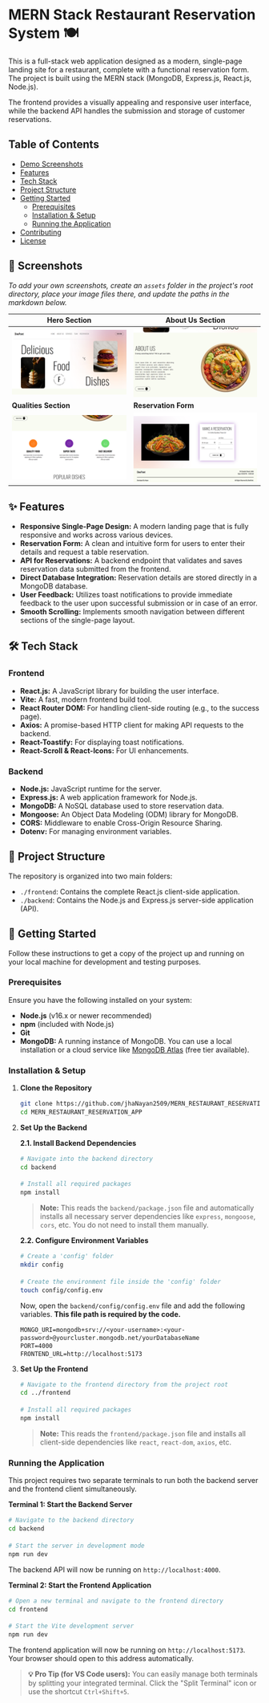 # MERN Stack Restaurant Reservation System 🍽️

This is a full-stack web application designed as a modern, single-page landing site for a restaurant, complete with a functional reservation form. The project is built using the MERN stack (MongoDB, Express.js, React.js, Node.js).

The frontend provides a visually appealing and responsive user interface, while the backend API handles the submission and storage of customer reservations.

## Table of Contents

-   [Demo Screenshots](#-screenshots)
-   [Features](#-features)
-   [Tech Stack](#-tech-stack)
-   [Project Structure](#-project-structure)
-   [Getting Started](#-getting-started)
    -   [Prerequisites](#prerequisites)
    -   [Installation & Setup](#installation--setup)
    -   [Running the Application](#running-the-application)
-   [Contributing](#-contributing)
-   [License](#-license)

## 📸 Screenshots

*To add your own screenshots, create an `assets` folder in the project's root directory, place your image files there, and update the paths in the markdown below.*

| Hero Section                                   | About Us Section                              |
| ---------------------------------------------- | -------------------------------------------------- |
| ![Hero Section](./assets/hero.png) | ![Qualities Section](./assets/about.png) |
| **Qualities Section**                               | **Reservation Form**                      |
| ![Qualities](./assets/qualities.png) | ![Reservation Form](./assets/form.png) |


## ✨ Features

*   **Responsive Single-Page Design:** A modern landing page that is fully responsive and works across various devices.
*   **Reservation Form:** A clean and intuitive form for users to enter their details and request a table reservation.
*   **API for Reservations:** A backend endpoint that validates and saves reservation data submitted from the frontend.
*   **Direct Database Integration:** Reservation details are stored directly in a MongoDB database.
*   **User Feedback:** Utilizes toast notifications to provide immediate feedback to the user upon successful submission or in case of an error.
*   **Smooth Scrolling:** Implements smooth navigation between different sections of the single-page layout.

## 🛠️ Tech Stack

### Frontend
-   **React.js:** A JavaScript library for building the user interface.
-   **Vite:** A fast, modern frontend build tool.
-   **React Router DOM:** For handling client-side routing (e.g., to the success page).
-   **Axios:** A promise-based HTTP client for making API requests to the backend.
-   **React-Toastify:** For displaying toast notifications.
-   **React-Scroll & React-Icons:** For UI enhancements.

### Backend
-   **Node.js:** JavaScript runtime for the server.
-   **Express.js:** A web application framework for Node.js.
-   **MongoDB:** A NoSQL database used to store reservation data.
-   **Mongoose:** An Object Data Modeling (ODM) library for MongoDB.
-   **CORS:** Middleware to enable Cross-Origin Resource Sharing.
-   **Dotenv:** For managing environment variables.

## 📁 Project Structure

The repository is organized into two main folders:

-   `./frontend`: Contains the complete React.js client-side application.
-   `./backend`: Contains the Node.js and Express.js server-side application (API).

## 🚀 Getting Started

Follow these instructions to get a copy of the project up and running on your local machine for development and testing purposes.

### Prerequisites

Ensure you have the following installed on your system:
-   **Node.js** (v16.x or newer recommended)
-   **npm** (included with Node.js)
-   **Git**
-   **MongoDB:** A running instance of MongoDB. You can use a local installation or a cloud service like [MongoDB Atlas](https://www.mongodb.com/cloud/atlas/register) (free tier available).

### Installation & Setup

1.  **Clone the Repository**
    ```bash
    git clone https://github.com/jhaNayan2509/MERN_RESTAURANT_RESERVATION_APP.git
    cd MERN_RESTAURANT_RESERVATION_APP
    ```

2.  **Set Up the Backend**

    **2.1. Install Backend Dependencies**
    ```bash
    # Navigate into the backend directory
    cd backend

    # Install all required packages
    npm install
    ```
    > **Note:** This reads the `backend/package.json` file and automatically installs all necessary server dependencies like `express`, `mongoose`, `cors`, etc. You do not need to install them manually.

    **2.2. Configure Environment Variables**
    ```bash
    # Create a 'config' folder
    mkdir config

    # Create the environment file inside the 'config' folder
    touch config/config.env
    ```
    Now, open the `backend/config/config.env` file and add the following variables. **This file path is required by the code.**

    ```env
    MONGO_URI=mongodb+srv://<your-username>:<your-password>@yourcluster.mongodb.net/yourDatabaseName
    PORT=4000
    FRONTEND_URL=http://localhost:5173
    ```

3.  **Set Up the Frontend**
    ```bash
    # Navigate to the frontend directory from the project root
    cd ../frontend

    # Install all required packages
    npm install
    ```
    > **Note:** This reads the `frontend/package.json` file and installs all client-side dependencies like `react`, `react-dom`, `axios`, etc.

### Running the Application

This project requires two separate terminals to run both the backend server and the frontend client simultaneously.

**Terminal 1: Start the Backend Server**
```bash
# Navigate to the backend directory
cd backend

# Start the server in development mode
npm run dev
```
The backend API will now be running on `http://localhost:4000`.

**Terminal 2: Start the Frontend Application**
```bash
# Open a new terminal and navigate to the frontend directory
cd frontend

# Start the Vite development server
npm run dev
```
The frontend application will now be running on `http://localhost:5173`. Your browser should open to this address automatically.

> **💡 Pro Tip (for VS Code users):** You can easily manage both terminals by splitting your integrated terminal. Click the "Split Terminal" icon or use the shortcut `Ctrl+Shift+5`.